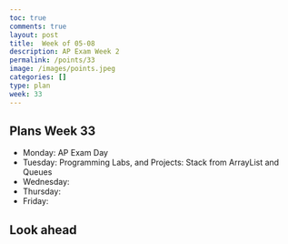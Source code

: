 ```yaml
---
toc: true
comments: true
layout: post
title:  Week of 05-08
description: AP Exam Week 2
permalink: /points/33
image: /images/points.jpeg
categories: []
type: plan
week: 33
---
```


## Plans Week 33
> 
- Monday: AP Exam Day
- Tuesday: Programming Labs, and Projects: Stack from ArrayList and Queues
- Wednesday: 
- Thursday: 
- Friday: 

## Look ahead
> 